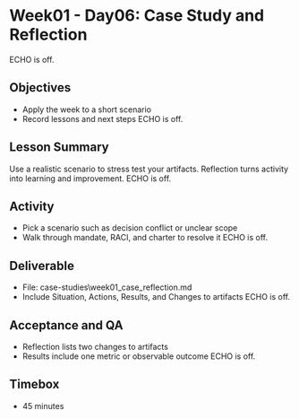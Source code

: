 # Week01 - Day06: Case Study and Reflection
ECHO is off.
## Objectives
- Apply the week to a short scenario
- Record lessons and next steps
ECHO is off.
## Lesson Summary
Use a realistic scenario to stress test your artifacts. Reflection turns activity into learning and improvement.
ECHO is off.
## Activity
- Pick a scenario such as decision conflict or unclear scope
- Walk through mandate, RACI, and charter to resolve it
ECHO is off.
## Deliverable
- File: case-studies\week01_case_reflection.md
- Include Situation, Actions, Results, and Changes to artifacts
ECHO is off.
## Acceptance and QA
- Reflection lists two changes to artifacts
- Results include one metric or observable outcome
ECHO is off.
## Timebox
- 45 minutes
